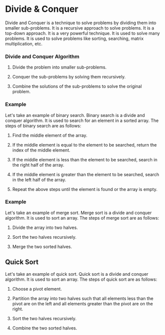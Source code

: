 # Divide & Conquer

Divide and Conquer is a technique to solve problems by dividing them into smaller sub-problems. It is a recursive approach to solve problems. It is a top-down approach. It is a very powerful technique. It is used to solve many problems. It is used to solve problems like sorting, searching, matrix multiplication, etc.

### Divide and Conquer Algorithm

1. Divide the problem into smaller sub-problems.

2. Conquer the sub-problems by solving them recursively.

3. Combine the solutions of the sub-problems to solve the original problem.

### Example

Let's take an example of binary search. Binary search is a divide and conquer algorithm. It is used to search for an element in a sorted array. The steps of binary search are as follows:

1. Find the middle element of the array.

2. If the middle element is equal to the element to be searched, return the index of the middle element.

3. If the middle element is less than the element to be searched, search in the right half of the array.

4. If the middle element is greater than the element to be searched, search in the left half of the array.

5. Repeat the above steps until the element is found or the array is empty.

### Example

Let's take an example of merge sort. Merge sort is a divide and conquer algorithm. It is used to sort an array. The steps of merge sort are as follows:

1. Divide the array into two halves.

2. Sort the two halves recursively.

3. Merge the two sorted halves.

## Quick Sort

Let's take an example of quick sort. Quick sort is a divide and conquer algorithm. It is used to sort an array. The steps of quick sort are as follows:

1. Choose a pivot element.

2. Partition the array into two halves such that all elements less than the pivot are on the left and all elements greater than the pivot are on the right.

3. Sort the two halves recursively.

4. Combine the two sorted halves.
